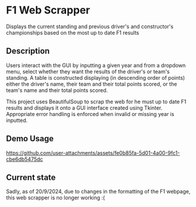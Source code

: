 # F1 Web Scrapper
Displays the current standing and previous driver's and constructor's championships based on the most up to date F1 results

## Description
Users interact with the GUI by inputting a given year and from a dropdown menu, select whether they want the results of the driver's or team's standing. A table is constructed displaying (in descending order of points) either the driver's name, their team and their total points scored, or the team's name and their total points scored. 

This project uses BeautifulSoup to scrap the web for he must up to date F1 results and displays it onto a GUI interface created using Tkinter. Appropriate error handling is enforced when invalid or missing year is inputted.  

## Demo Usage 
https://github.com/user-attachments/assets/fe0b85fa-5d01-4a00-9fc1-cbe6db5475dc



## Current state
Sadly, as of 20/9/2024, due to changes in the formatting of the F1 webpage, this web scrapper is no longer working :(

